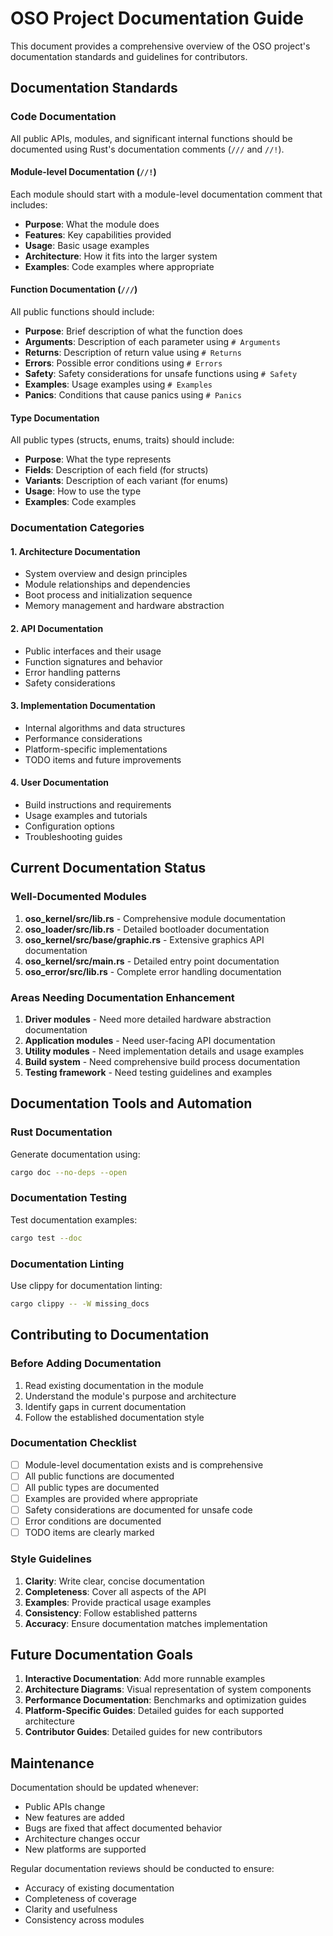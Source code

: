 # OSO Project Documentation Guide

This document provides a comprehensive overview of the OSO project's documentation standards and guidelines for contributors.

## Documentation Standards

### Code Documentation

All public APIs, modules, and significant internal functions should be documented using Rust's documentation comments (`///` and `//!`).

#### Module-level Documentation (`//!`)

Each module should start with a module-level documentation comment that includes:

- **Purpose**: What the module does
- **Features**: Key capabilities provided
- **Usage**: Basic usage examples
- **Architecture**: How it fits into the larger system
- **Examples**: Code examples where appropriate

#### Function Documentation (`///`)

All public functions should include:

- **Purpose**: Brief description of what the function does
- **Arguments**: Description of each parameter using `# Arguments`
- **Returns**: Description of return value using `# Returns`
- **Errors**: Possible error conditions using `# Errors`
- **Safety**: Safety considerations for unsafe functions using `# Safety`
- **Examples**: Usage examples using `# Examples`
- **Panics**: Conditions that cause panics using `# Panics`

#### Type Documentation

All public types (structs, enums, traits) should include:

- **Purpose**: What the type represents
- **Fields**: Description of each field (for structs)
- **Variants**: Description of each variant (for enums)
- **Usage**: How to use the type
- **Examples**: Code examples

### Documentation Categories

#### 1. Architecture Documentation
- System overview and design principles
- Module relationships and dependencies
- Boot process and initialization sequence
- Memory management and hardware abstraction

#### 2. API Documentation
- Public interfaces and their usage
- Function signatures and behavior
- Error handling patterns
- Safety considerations

#### 3. Implementation Documentation
- Internal algorithms and data structures
- Performance considerations
- Platform-specific implementations
- TODO items and future improvements

#### 4. User Documentation
- Build instructions and requirements
- Usage examples and tutorials
- Configuration options
- Troubleshooting guides

## Current Documentation Status

### Well-Documented Modules

1. **oso_kernel/src/lib.rs** - Comprehensive module documentation
2. **oso_loader/src/lib.rs** - Detailed bootloader documentation
3. **oso_kernel/src/base/graphic.rs** - Extensive graphics API documentation
4. **oso_kernel/src/main.rs** - Detailed entry point documentation
5. **oso_error/src/lib.rs** - Complete error handling documentation

### Areas Needing Documentation Enhancement

1. **Driver modules** - Need more detailed hardware abstraction documentation
2. **Application modules** - Need user-facing API documentation
3. **Utility modules** - Need implementation details and usage examples
4. **Build system** - Need comprehensive build process documentation
5. **Testing framework** - Need testing guidelines and examples

## Documentation Tools and Automation

### Rust Documentation

Generate documentation using:

```bash
cargo doc --no-deps --open
```

### Documentation Testing

Test documentation examples:

```bash
cargo test --doc
```

### Documentation Linting

Use clippy for documentation linting:

```bash
cargo clippy -- -W missing_docs
```

## Contributing to Documentation

### Before Adding Documentation

1. Read existing documentation in the module
2. Understand the module's purpose and architecture
3. Identify gaps in current documentation
4. Follow the established documentation style

### Documentation Checklist

- [ ] Module-level documentation exists and is comprehensive
- [ ] All public functions are documented
- [ ] All public types are documented
- [ ] Examples are provided where appropriate
- [ ] Safety considerations are documented for unsafe code
- [ ] Error conditions are documented
- [ ] TODO items are clearly marked

### Style Guidelines

1. **Clarity**: Write clear, concise documentation
2. **Completeness**: Cover all aspects of the API
3. **Examples**: Provide practical usage examples
4. **Consistency**: Follow established patterns
5. **Accuracy**: Ensure documentation matches implementation

## Future Documentation Goals

1. **Interactive Documentation**: Add more runnable examples
2. **Architecture Diagrams**: Visual representation of system components
3. **Performance Documentation**: Benchmarks and optimization guides
4. **Platform-Specific Guides**: Detailed guides for each supported architecture
5. **Contributor Guides**: Detailed guides for new contributors

## Maintenance

Documentation should be updated whenever:

- Public APIs change
- New features are added
- Bugs are fixed that affect documented behavior
- Architecture changes occur
- New platforms are supported

Regular documentation reviews should be conducted to ensure:

- Accuracy of existing documentation
- Completeness of coverage
- Clarity and usefulness
- Consistency across modules
